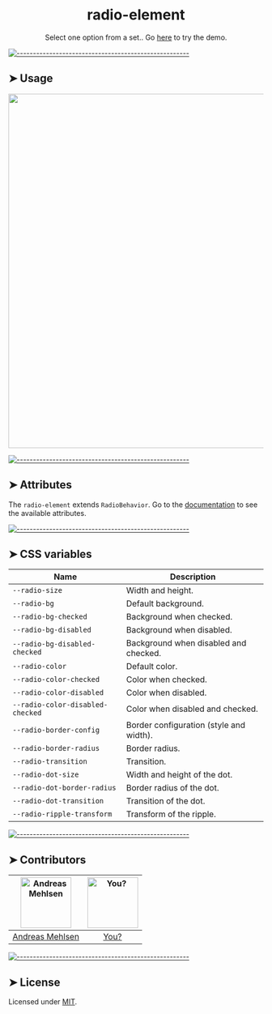 <h1 align="center">radio-element</h1>
<p align="center">Select one option from a set.. Go <a href="https://weightless.dev/elements/radio">here</a> to try the demo.</p>


[![-----------------------------------------------------](https://raw.githubusercontent.com/andreasbm/readme/master/assets/lines/colored.png)](#usage)

## ➤ Usage

<a href="https://weightless.dev/elements/radio" align="center">
  <img src="https://raw.githubusercontent.com/andreasbm/elements/master/screenshots/radio-element.png?token=AF-iBcoNrrO2pTIZCQ-9BR6Ih6wh0bq7ks5chEqcwA%3D%3D" width="700" />
</a>


[![-----------------------------------------------------](https://raw.githubusercontent.com/andreasbm/readme/master/assets/lines/colored.png)](#attributes)

## ➤ Attributes

The `radio-element` extends `RadioBehavior`. Go to the [documentation](/src/lib/behavior/radio) to see the available attributes.


[![-----------------------------------------------------](https://raw.githubusercontent.com/andreasbm/readme/master/assets/lines/colored.png)](#css-variables)

## ➤ CSS variables

| Name | Description |
| ------- | ------- |
| `--radio-size` | Width and height. |
| `--radio-bg` | Default background. |
| `--radio-bg-checked` | Background when checked. |
| `--radio-bg-disabled` | Background when disabled. |
| `--radio-bg-disabled-checked` | Background when disabled and checked. |
| `--radio-color` | Default color. |
| `--radio-color-checked` | Color when checked. |
| `--radio-color-disabled` | Color when disabled. |
| `--radio-color-disabled-checked` | Color when disabled and checked. |
| `--radio-border-config` | Border configuration (style and width). |
| `--radio-border-radius` | Border radius. |
| `--radio-transition` | Transition. |
| `--radio-dot-size` | Width and height of the dot. |
| `--radio-dot-border-radius` | Border radius of the dot. |
| `--radio-dot-transition` | Transition of the dot. |
| `--radio-ripple-transform` | Transform of the ripple. |


[![-----------------------------------------------------](https://raw.githubusercontent.com/andreasbm/readme/master/assets/lines/colored.png)](#contributors)

## ➤ Contributors
	
|[<img alt="Andreas Mehlsen" src="https://avatars1.githubusercontent.com/u/6267397?s=460&v=4" width="100">](https://twitter.com/andreasmehlsen) | [<img alt="You?" src="https://joeschmoe.io/api/v1/random" width="100">](https://github.com/andreasbm/weightless/blob/master/CONTRIBUTING.md)|
|:---: | :---:|
|[Andreas Mehlsen](https://twitter.com/andreasmehlsen) | [You?](https://github.com/andreasbm/weightless/blob/master/CONTRIBUTING.md)|

[![-----------------------------------------------------](https://raw.githubusercontent.com/andreasbm/readme/master/assets/lines/colored.png)](#license)

## ➤ License
	
Licensed under [MIT](https://opensource.org/licenses/MIT).
